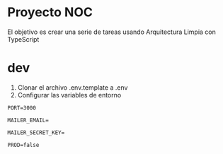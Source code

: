 # Proyecto NOC

El objetivo es crear una serie de tareas usando Arquitectura Limpia con TypeScript

# dev
1. Clonar el archivo .env.template a .env
2. Configurar las variables de entorno

```
PORT=3000

MAILER_EMAIL=

MAILER_SECRET_KEY=

PROD=false
```